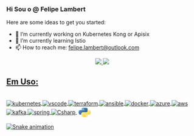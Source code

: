 ### Hi Sou o @ Felipe Lambert

Here are some ideas to get you started:

- 🔭 I’m currently working on Kubernetes Kong or Apisix
- 🌱 I’m currently learning Istio
- 📫 How to reach me: felipe.lambert@outlook.com

<div align="center">
  <a href="https://github.com/felpasl">
  <img height="180em" src="https://github-readme-stats.vercel.app/api?username=felpasl&show_icons=true&theme=dark&include_all_commits=true&count_private=true"/>
  <img height="180em" src="https://github-readme-stats.vercel.app/api/top-langs/?username=felpasl&layout=compact&langs_count=7&theme=dark"/>
</div>
  
  
## Em Uso:
<div style="display: inline_block"><br>
  <img align="center" alt="kubernetes" height="30" width="40" src="https://cdn.jsdelivr.net/gh/devicons/devicon/icons/kubernetes/kubernetes-plain.svg" />
  <img align="center" alt="vscode" height="30" width="40"  src="https://cdn.jsdelivr.net/gh/devicons/devicon/icons/vscode/vscode-original.svg" />
  <img align="center" alt="terraform" height="30" width="40"  src="https://cdn.jsdelivr.net/gh/devicons/devicon/icons/terraform/terraform-original.svg" />
  <img align="center" alt="ansible" height="30" width="40"  src="https://cdn.jsdelivr.net/gh/devicons/devicon/icons/ansible/ansible-original.svg" />
  <img align="center" alt="docker" height="30" width="40"  src="https://cdn.jsdelivr.net/gh/devicons/devicon/icons/docker/docker-plain-wordmark.svg" />
  <img align="center" alt="azure" height="30" width="40"  src="https://cdn.jsdelivr.net/gh/devicons/devicon/icons/azure/azure-original.svg" />
  <img align="center" alt="aws" height="30" width="40"  src="https://cdn.jsdelivr.net/gh/devicons/devicon/icons/amazonwebservices/amazonwebservices-original.svg" />
  <img align="center" alt="kafka" height="30" width="40"  src="https://cdn.jsdelivr.net/gh/devicons/devicon/icons/apachekafka/apachekafka-original.svg" />
  <img align="center" alt="spring" height="30" width="40"  src="https://cdn.jsdelivr.net/gh/devicons/devicon/icons/spring/spring-original.svg" />
  <img align="center" alt="Csharp" height="30" width="40"  src="https://cdn.jsdelivr.net/gh/devicons/devicon/icons/csharp/csharp-original.svg" />
  <img align="center" alt="Rafa-Python" height="30" width="40" src="https://raw.githubusercontent.com/devicons/devicon/master/icons/python/python-original.svg">
</div>


  ![Snake animation](https://github.com/felpasl/felpasl/blob/output/github-contribution-grid-snake.svg)
